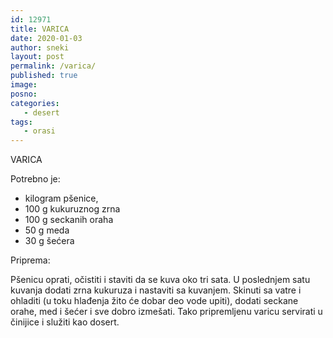 ```yaml
---
id: 12971
title: VARICA
date: 2020-01-03
author: sneki
layout: post
permalink: /varica/
published: true
image: 
posno: 
categories:
   - desert
tags:
   - orasi
---
```

VARICA

Potrebno je:

* kilogram pšenice, 
* 100 g kukuruznog zrna
* 100 g seckanih oraha
* 50 g meda
* 30 g šećera

Priprema:


Pšenicu oprati, očistiti i staviti da se kuva oko tri sata. U poslednjem satu kuvanja dodati zrna kukuruza i nastaviti sa kuvanjem. Skinuti sa vatre i ohladiti (u toku hlađenja žito će dobar deo vode upiti), dodati seckane orahe, med i šećer i sve dobro izmešati. Tako pripremljenu varicu servirati u činijice i služiti kao dosert.
  

